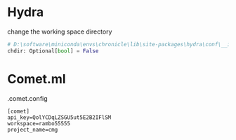 # Hydra
change the working space directory

```python
# D:\software\miniconda\envs\chronicle\lib\site-packages\hydra\conf\__init__.py
chdir: Optional[bool] = False
```

# Comet.ml

.comet.config
```
[comet]
api_key=QolYCDqLZSGU5ut5E2B2IFlSM
workspace=rambo55555
project_name=cmg
```



